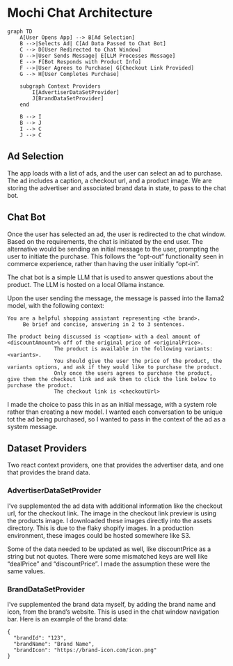 
# Mochi Chat Architecture

```mermaid
graph TD
    A[User Opens App] --> B[Ad Selection]
    B -->|Selects Ad| C[Ad Data Passed to Chat Bot]
    C --> D[User Redirected to Chat Window]
    D -->|User Sends Message| E[LLM Processes Message]
    E --> F[Bot Responds with Product Info]
    F -->|User Agrees to Purchase| G[Checkout Link Provided]
    G --> H[User Completes Purchase]

    subgraph Context Providers
        I[AdvertiserDataSetProvider]
        J[BrandDataSetProvider]
    end

    B --> I
    B --> J
    I --> C
    J --> C
```


## Ad Selection
The app loads with a list of ads, and the user can select an ad to purchase. The ad includes a caption, a checkout url, and a product image. 
We are storing the advertiser and associated brand data in state, to pass to the chat bot. 

## Chat Bot
Once the user has selected an ad, the user is redirected to the chat window. Based on the requirements, the chat is initiated by the end user. The alternative would be sending an initial message to the user, prompting the user to initiate the purchase. This follows the “opt-out” functionality seen in commerce experience, rather than having the user initially “opt-in”.

The chat bot is a simple LLM that is used to answer questions about the product. The LLM is hosted on a local Ollama instance. 


Upon the user sending the message, the message is passed into the llama2 model, with the following context: 

```
You are a helpful shopping assistant representing <the brand>.
     Be brief and concise, answering in 2 to 3 sentences.

The product being discussed is <caption> with a deal amount of <discountAmount>% off of the original price of <originalPrice>.
               The product is available in the following variants: <variants>.
               You should give the user the price of the product, the variants options, and ask if they would like to purchase the product.
               Only once the users agrees to purchase the product, give them the checkout link and ask them to click the link below to purchase the product.
               The checkout link is <checkoutUrl>
```

I made the choice to pass this in as an initial message, with a system role rather than creating a new model. I wanted each conversation to be unique tot the ad being purchased, so I wanted to pass in the context of the ad as a system message. 



## Dataset Providers

Two react context providers, one that provides the advertiser data, and one that provides the brand data. 

### AdvertiserDataSetProvider
I’ve supplemented the ad data with additional information like the checkout url, for the checkout link. The image in the checkout link preview is using the products image. I downloaded these images directly into the assets directory. This is due to the flaky shopify images. In a production environment, these images could be hosted somewhere like S3. 

Some of the data needed to be updated as well, like discountPrice as a string but not quotes. There were some mismatched keys are well like “dealPrice” and “discountPrice”. I made the assumption these were the same values.

### BrandDataSetProvider

I’ve supplemented the brand data myself, by adding the brand name and icon, from the brand’s website. This is used in the chat window navigation bar. Here is an example of the brand data:

```
{
  "brandId": "123",
  "brandName": "Brand Name",
  "brandIcon": "https://brand-icon.com/icon.png"
}
```